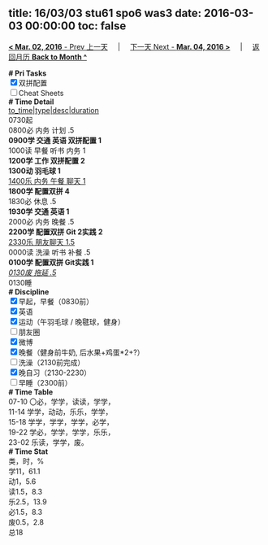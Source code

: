 title: 16/03/03 stu61 spo6 was3
date: 2016-03-03 00:00:00
toc: false
---
[**< Mar. 02, 2016** - Prev 上一天](/lifelogs/2016/03/d02.html) &nbsp; &nbsp; | &nbsp; &nbsp; [下一天 Next - **Mar. 04, 2016 >**](/lifelogs/2016/03/d04.html) &nbsp; &nbsp; |  &nbsp; &nbsp; [返回月历 **Back to Month ^**](/lifelogs/2016/03/index.html)
<br/><div><b># Pri Tasks</b></div><div><input checked="true" type="checkbox"/>双拼配置</div><div><input type="checkbox"/>Cheat Sheets</div><div><b># Time Detail</b></div><div><u>to_time|type|desc|duration</u></div><div>0730起</div><div>0800必 内务 计划 .5</div><div><b>0900学 交通 英语 双拼配置 1</b></div><div>1000读 早餐 听书 内务 1</div><div><b>1200学 工作 双拼配置 2</b></div><div><b>1300动 羽毛球 1</b></div><div><u>1400乐 内务 午餐 聊天 1</u></div><div><b>1800学 配置双拼 4</b></div><div>1830必 休息 .5</div><div><b>1930学 交通 英语 1</b></div><div>2000必 内务 晚餐 .5</div><div><b>2200学 配置双拼 Git 2</b><b>实践</b> <b>2</b></div><div><u>2330乐 朋友聊天 1.5</u></div><div>0000读 洗澡 听书 补餐 .5</div><div><b>0100学 配置双拼 Git实践 1</b></div><div><u><i>0130废 拖延 .5</i></u></div><div>0130睡</div><div><b># Discipline</b></div><div><input checked="true" type="checkbox"/>早起，早餐（0830前）</div><div><input checked="true" type="checkbox"/>英语</div><div><input checked="true" type="checkbox"/>运动（午羽毛球 / 晚毽球，健身）</div><div><input type="checkbox"/>朋友圈</div><div><input checked="true" type="checkbox"/>微博</div><div><input checked="true" type="checkbox"/>晚餐（健身前牛奶, 后水果+鸡蛋*2+?）</div><div><input type="checkbox"/>洗澡（2130前完成）</div><div><input checked="true" type="checkbox"/>晚自习（2130-2230）</div><div><input type="checkbox"/>早睡（2300前）</div><div><b># Time Table</b></div><div>07-10 〇必，学学，读读，学学，</div><div>11-14 学学，动动，乐乐，学学，</div><div>15-18 学学，学学，学学，必学，</div><div>19-22 学必，学学，学学，乐乐，</div><div>23-02 乐读，学学，废。</div><div><b># Time Stat</b></div><div>类，时，%</div><div>学11，61.1</div><div>动1，5.6</div><div>读1.5，8.3</div><div>乐2.5，13.9</div><div>必1.5，8.3</div><div>废0.5，2.8</div><div>总18</div>